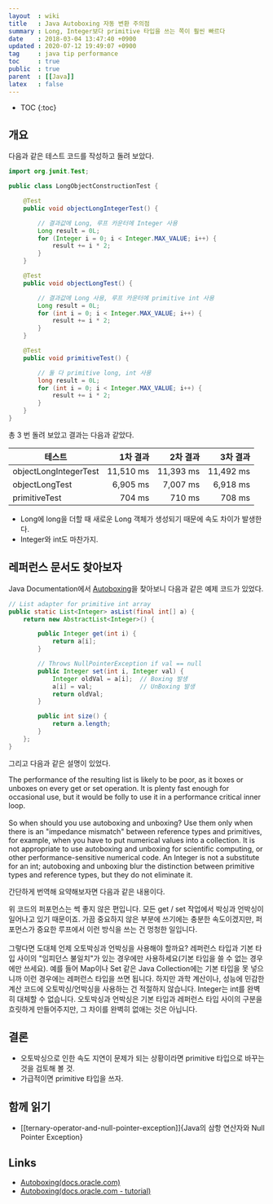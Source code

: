 ```yaml
---
layout  : wiki
title   : Java Autoboxing 자동 변환 주의점
summary : Long, Integer보다 primitive 타입을 쓰는 쪽이 훨씬 빠르다
date    : 2018-03-04 13:47:40 +0900
updated : 2020-07-12 19:49:07 +0900
tag     : java tip performance
toc     : true
public  : true
parent  : [[Java]]
latex   : false
---
```

* TOC
{:toc}

## 개요

다음과 같은 테스트 코드를 작성하고 돌려 보았다.

```java
import org.junit.Test;

public class LongObjectConstructionTest {

    @Test
    public void objectLongIntegerTest() {

        // 결과값에 Long, 루프 카운터에 Integer 사용
        Long result = 0L;
        for (Integer i = 0; i < Integer.MAX_VALUE; i++) {
            result += i * 2;
        }
    }

    @Test
    public void objectLongTest() {

        // 결과값에 Long 사용, 루프 카운터에 primitive int 사용
        Long result = 0L;
        for (int i = 0; i < Integer.MAX_VALUE; i++) {
            result += i * 2;
        }
    }

    @Test
    public void primitiveTest() {

        // 둘 다 primitive long, int 사용
        long result = 0L;
        for (int i = 0; i < Integer.MAX_VALUE; i++) {
            result += i * 2;
        }
    }
}
```

총 3 번 돌려 보았고 결과는 다음과 같았다.

| 테스트                  | 1차 결과      | 2차 결과    | 3차 결과    |
| ----------------------- | ------------: | ----------: | ----------: |
| objectLongIntegerTest   | 11,510 ms     | 11,393 ms   | 11,492 ms   |
| objectLongTest          | 6,905 ms      | 7,007 ms    | 6,918 ms    |
| primitiveTest           | 704 ms        | 710 ms      | 708 ms      |

* Long에 long을 더할 때 새로운 Long 객체가 생성되기 때문에 속도 차이가 발생한다.
* Integer와 int도 마찬가지.

## 레퍼런스 문서도 찾아보자

Java Documentation에서 [Autoboxing](https://docs.oracle.com/javase/8/docs/technotes/guides/language/autoboxing.html )을 찾아보니 다음과 같은 예제 코드가 있었다.

```java
// List adapter for primitive int array
public static List<Integer> asList(final int[] a) {
    return new AbstractList<Integer>() {

        public Integer get(int i) {
            return a[i];
        }

        // Throws NullPointerException if val == null
        public Integer set(int i, Integer val) {
            Integer oldVal = a[i];  // Boxing 발생
            a[i] = val;             // UnBoxing 발생
            return oldVal;
        }

        public int size() {
            return a.length;
        }
    };
}
```

그리고 다음과 같은 설명이 있었다.

>
The performance of the resulting list is likely to be poor,
as it boxes or unboxes on every get or set operation.
It is plenty fast enough for occasional use, but it would be folly to use it in a performance critical inner loop.
<br/><br/>
So when should you use autoboxing and unboxing?
Use them only when there is an "impedance mismatch" between reference types and primitives,
for example, when you have to put numerical values into a collection.
It is not appropriate to use autoboxing and unboxing for scientific computing, or other performance-sensitive numerical code.
An Integer is not a substitute for an int; autoboxing and unboxing blur the distinction between primitive types and reference types,
but they do not eliminate it.

간단하게 번역해 요약해보자면 다음과 같은 내용이다.

>
위 코드의 퍼포먼스는 썩 좋지 않은 편입니다.
모든 get / set 작업에서 박싱과 언박싱이 일어나고 있기 때문이죠.
가끔 중요하지 않은 부분에 쓰기에는 충분한 속도이겠지만, 퍼포먼스가 중요한 루프에서 이런 방식을 쓰는 건 멍청한 일입니다.
<br/><br/>
그렇다면 도대체 언제 오토박싱과 언박싱을 사용해야 할까요?
레퍼런스 타입과 기본 타입 사이의 "임피던스 불일치"가 있는 경우에만 사용하세요(기본 타입을 쓸 수 없는 경우에만 쓰세요).
예를 들어 Map이나 Set 같은 Java Collection에는 기본 타입을 못 넣으니까 이런 경우에는 레퍼런스 타입을 쓰면 됩니다.
하지만 과학 계산이나, 성능에 민감한 계산 코드에 오토박싱/언박싱을 사용하는 건 적절하지 않습니다.
Integer는 int를 완벽히 대체할 수 없습니다. 오토박싱과 언박싱은 기본 타입과 레퍼런스 타입 사이의 구분을 흐릿하게 만들어주지만,
그 차이를 완벽히 없애는 것은 아닙니다.


## 결론

* 오토박싱으로 인한 속도 지연이 문제가 되는 상황이라면 primitive 타입으로 바꾸는 것을 검토해 볼 것.
* 가급적이면 primitive 타입을 쓰자.

## 함께 읽기

* [[ternary-operator-and-null-pointer-exception]]{Java의 삼항 연산자와 Null Pointer Exception}

## Links

* [Autoboxing(docs.oracle.com)](https://docs.oracle.com/javase/8/docs/technotes/guides/language/autoboxing.html)
* [Autoboxing(docs.oracle.com - tutorial)](https://docs.oracle.com/javase/tutorial/java/data/autoboxing.html)



